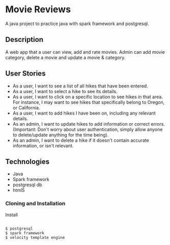 # Movie Reviews
A java project to practice java with spark framework and postgresql.

## Description
A web app that a user can view, add and rate movies.
Admin can add movie category, delete a movie and update a movie & category.

## User Stories
* As a user, I want to see a list of all hikes that have been entered.
* As a user, I want to select a hike to see its details.
* As a user, I want to click on a specific location to see hikes in that area. For instance, I may want to see hikes that specifically belong to Oregon, or California.
* As a user, I want to add hikes I have been on, including any relevant details.
* As an admin, I want to update hikes to add information or correct errors. (Important: Don't worry about user authentication, simply allow anyone to delete/update anything for the time being).
* As an admin, I want to delete a hike if it doesn't contain accurate information, or isn't relevant.

## Technologies

 * Java
 * Spark framework
 * postgresql db
 * html5



### Cloning and Installation
Install

```

$ postgresql
$ spark framework
$ velocity template engine
